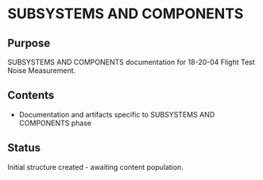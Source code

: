 # SUBSYSTEMS AND COMPONENTS

## Purpose
SUBSYSTEMS AND COMPONENTS documentation for 18-20-04 Flight Test Noise Measurement.

## Contents
- Documentation and artifacts specific to SUBSYSTEMS AND COMPONENTS phase

## Status
Initial structure created - awaiting content population.
